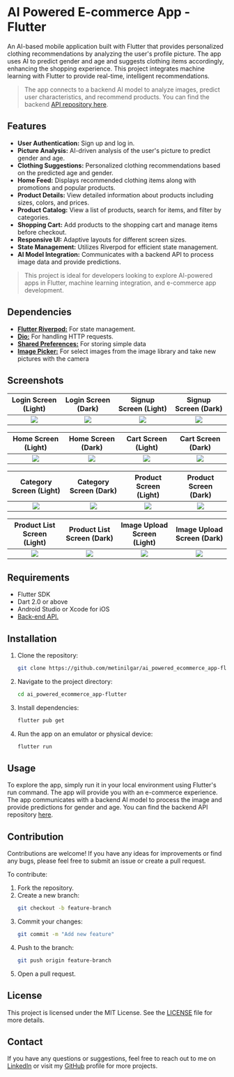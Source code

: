 # AI Powered E-commerce App - Flutter

An AI-based mobile application built with Flutter that provides personalized clothing recommendations by analyzing the user's profile picture. The app uses AI to predict gender and age and suggests clothing items accordingly, enhancing the shopping experience. This project integrates machine learning with Flutter to provide real-time, intelligent recommendations.

> The app connects to a backend AI model to analyze images, predict user characteristics, and recommend products. You can find the backend [API repository here](https://github.com/MASalmanss/Images-and-Combinations).

## Features

- **User Authentication:** Sign up and log in.
- **Picture Analysis:** AI-driven analysis of the user's picture to predict gender and age.
- **Clothing Suggestions:** Personalized clothing recommendations based on the predicted age and gender.
- **Home Feed:** Displays recommended clothing items along with promotions and popular products.
- **Product Details:** View detailed information about products including sizes, colors, and prices.
- **Product Catalog:** View a list of products, search for items, and filter by categories.
- **Shopping Cart:** Add products to the shopping cart and manage items before checkout.
- **Responsive UI:** Adaptive layouts for different screen sizes.
- **State Management:** Utilizes Riverpod for efficient state management.
- **AI Model Integration:** Communicates with a backend API to process image data and provide predictions.

> This project is ideal for developers looking to explore AI-powered apps in Flutter, machine learning integration, and e-commerce app development.

## Dependencies
- [**Flutter Riverpod:**](https://riverpod.dev/) For state management.
- [**Dio:**](https://pub.dev/packages/dio) For handling HTTP requests.
- [**Shared Preferences:**](https://pub.dev/packages/shared_preferences) For storing simple data
- [**Image Picker:**](https://pub.dev/packages/image_picker) For select images from the image library and take new pictures with the camera

## Screenshots

Login Screen (Light)       |  Login Screen (Dark)      | Signup Screen (Light)      | Signup Screen (Dark)
:-------------------------:|:-------------------------:|:-------------------------:|:-------------------------:
![](https://github.com/user-attachments/assets/93c05576-e0b5-4684-a4a1-14d46b442e8d)|![](https://github.com/user-attachments/assets/75cc1aee-ac8d-42d5-8d27-bb68cc90cbb9)|![](https://github.com/user-attachments/assets/2ff0d168-aab9-4830-bdf1-6e828a1de008)|![](https://github.com/user-attachments/assets/6771334d-5f58-47b6-b1c3-ac45d5b069d9)|

 Home Screen (Light)       |  Home Screen (Dark)       |  Cart Screen (Light)      | Cart Screen (Dark)
:-------------------------:|:-------------------------:|:-------------------------:|:-------------------------:
![](https://github.com/user-attachments/assets/9829d991-719c-45f0-b50d-b1d69f26ecbb)|![](https://github.com/user-attachments/assets/05d7abb0-2d2c-4b0a-9c66-afada24c1bc7)|![](https://github.com/user-attachments/assets/94e4f873-253b-4ece-84d6-a0f1fd14cc5e)|![](https://github.com/user-attachments/assets/b7a084d6-f5d8-4e55-a590-65d83455098f)


Category Screen (Light)    |  Category Screen (Dark)   | Product Screen (Light)    | Product Screen (Dark) 
:-------------------------:|:-------------------------:|:-------------------------:|:-------------------------:
![](https://github.com/user-attachments/assets/66d6b83f-b9b2-43b8-ac4b-576e083f1dbd)|![](https://github.com/user-attachments/assets/e04efaee-aedc-4a73-9037-aa465281e796)|![](https://github.com/user-attachments/assets/66668a47-9b1a-4db7-ba75-001673c84273)|![](https://github.com/user-attachments/assets/ac6507d6-1d1e-41dd-8661-ec4f77a8870c)


 Product List Screen (Light)|Product List Screen (Dark) |Image Upload Screen (Light)| Image Upload Screen (Dark)
 :-------------------------:|:-------------------------:|:-------------------------:|:-------------------------:
![](https://github.com/user-attachments/assets/09c89dc0-f1c2-4432-9f3e-87494566ddae)|![](https://github.com/user-attachments/assets/c04abfda-6bf0-40fc-8e43-877971d38650)|![](https://github.com/user-attachments/assets/9b35e68f-48c3-4054-8797-dfae7a2bbe58)|![](https://github.com/user-attachments/assets/b3458632-5e95-460d-9bc4-28ad89fcaa4d)|



## Requirements

- Flutter SDK
- Dart 2.0 or above
- Android Studio or Xcode for iOS
- [Back-end API.](https://github.com/MASalmanss/Images-and-Combinations)

## Installation

1. Clone the repository:
    ```bash
    git clone https://github.com/metinilgar/ai_powered_ecommerce_app-flutter.git
    ```
2. Navigate to the project directory:
    ```bash
    cd ai_powered_ecommerce_app-flutter
    ```
3. Install dependencies:
    ```bash
    flutter pub get
    ```
4. Run the app on an emulator or physical device:
    ```bash
    flutter run
    ```

## Usage

To explore the app, simply run it in your local environment using Flutter's run command. The app will provide you with an e-commerce experience. The app communicates with a backend AI model to process the image and provide predictions for gender and age. You can find the backend API repository [here](https://github.com/MASalmanss/Images-and-Combinations).

## Contribution
Contributions are welcome! If you have any ideas for improvements or find any bugs, please feel free to submit an issue or create a pull request.

To contribute:

1. Fork the repository.
2. Create a new branch:
    ```bash
    git checkout -b feature-branch
    ```
3. Commit your changes:
    ```bash
    git commit -m "Add new feature"
    ```
4. Push to the branch:
    ```bash
    git push origin feature-branch
    ```
5. Open a pull request.

## License

This project is licensed under the MIT License. See the [LICENSE](https://github.com/metinilgar/x-clone-flutter/blob/main/LICENSE) file for more details.

## Contact

If you have any questions or suggestions, feel free to reach out to me on [LinkedIn](https://www.linkedin.com/in/metinilgarmutlu/) or visit my [GitHub](https://github.com/metinilgar) profile for more projects.
